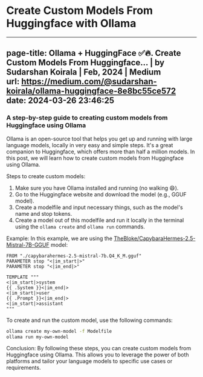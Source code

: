 # Create Custom Models From Huggingface with Ollama

---  
page-title: Ollama + HuggingFace ✅🔥. Create Custom Models From Huggingface… | by Sudarshan Koirala | Feb, 2024 | Medium  
url: https://medium.com/@sudarshan-koirala/ollama-huggingface-8e8bc55ce572  
date: 2024-03-26 23:46:25  
---  
### A step-by-step guide to creating custom models from Huggingface using Ollama  
  
Ollama is an open-source tool that helps you get up and running with large language models, locally in very easy and simple steps. It's a great companion to Huggingface, which offers more than half a million models. In this post, we will learn how to create custom models from Huggingface using Ollama.  
  
Steps to create custom models:  
  
1. Make sure you have Ollama installed and running (no walking 😄).  
2. Go to the Huggingface website and download the model (e.g., GGUF model).  
3. Create a modelfile and input necessary things, such as the model's name and stop tokens.  
4. Create a model out of this modelfile and run it locally in the terminal using the `ollama create` and `ollama run` commands.  
  
Example: In this example, we are using the [TheBloke/CapybaraHermes-2.5-Mistral-7B-GGUF](https://huggingface.co/TheBloke/CapybaraHermes-2.5-Mistral-7B-GGUF) model:  
  
```  
FROM "./capybarahermes-2.5-mistral-7b.Q4_K_M.gguf"  
PARAMETER stop "<|im_start|>"    
PARAMETER stop "<|im_end|>"  
  
TEMPLATE """    
<|im_start|>system    
{{ .System }}<|im_end|>    
<|im_start|>user    
{{ .Prompt }}<|im_end|>    
<|im_start|>assistant    
"""  
```  
  
To create and run the custom model, use the following commands:  
  
```bash  
ollama create my-own-model -f Modelfile  
ollama run my-own-model  
```  
  
Conclusion: By following these steps, you can create custom models from Huggingface using Ollama. This allows you to leverage the power of both platforms and tailor your language models to specific use cases or requirements.